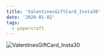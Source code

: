 ```yaml
---
title: 'ValentinesGiftCard_Insta30'
date: '2020-01-02'
tags:
  - papercraft
---
```


![ValentinesGiftCard_Insta30](/images/matisse_website_images/ValentinesGiftCard_Insta30.jpg)
